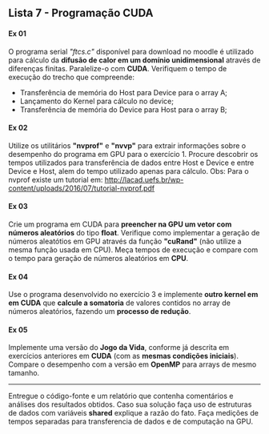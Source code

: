 Lista 7 - Programação CUDA
------------

#### Ex 01
O programa serial *"ftcs.c"* disponível para download no moodle é utilizado para cálculo da **difusão de calor em um domínio unidimensional** através de diferenças finitas.
Paralelize-o com **CUDA**. Verifiquem o tempo de execução do trecho que compreende:
- Transferência de memória do Host para Device para o array A;
- Lançamento do Kernel para cálculo no device;
- Transferência de memória do Device para Host para o array B;

#### Ex 02
Utilize os utilitários **"nvprof"** e **"nvvp"** para extrair informações sobre o desempenho do programa em GPU para o exercício 1. Procure descobrir os tempos utilizados para transferência de dados entre Host e Device e entre Device e Host, alem do tempo utilizado apenas para cálculo.
Obs: Para o nvprof existe um tutorial em: http://lacad.uefs.br/wp-content/uploads/2016/07/tutorial-nvprof.pdf

#### Ex 03
Crie um programa em CUDA para **preencher na GPU um vetor com números aleatórios** do tipo **float**. Verifique como implementar a geração de números aleatótios em GPU através da função **"cuRand"** (não utilize a mesma função usada em CPU). Meça tempos de execução e compare com o tempo para geração de números aleatórios em **CPU**.

#### Ex 04
Use o programa desenvolvido no exercício 3 e implemente **outro kernel em em CUDA** que **calcule a somatoria** de valores contidos no array de números aleatórios, fazendo um **processo de redução**.

#### Ex 05
Implemente uma versão do **Jogo da Vida**, conforme já descrita em exercícios anteriores em **CUDA** (com as **mesmas condições iniciais**). Compare o desempenho com a versão em **OpenMP** para arrays de mesmo tamanho.

--------------------------
Entregue o código-fonte e um relatório que contenha comentários e análises dos resultados obtidos. Caso sua solução faça uso de estruturas de dados com variáveis __shared__ explique a razão do fato.
Faça medições de tempos separadas para transferencia de dados e de computação na GPU.
